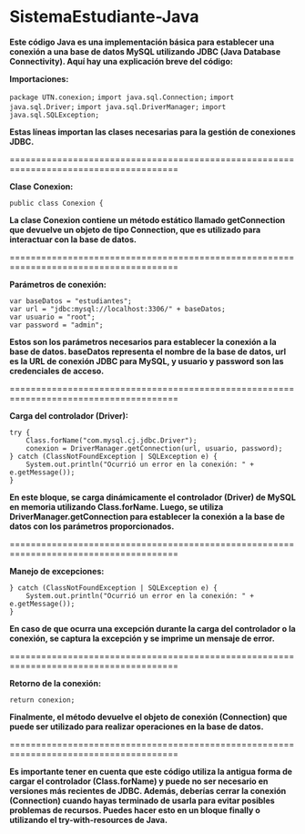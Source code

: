 # SistemaEstudiante-Java

**Este código Java es una implementación básica para establecer una conexión a una base de datos MySQL utilizando JDBC (Java Database Connectivity). Aquí hay una explicación breve del código:**

**Importaciones:**

`package UTN.conexion;`
`import java.sql.Connection;`
`import java.sql.Driver;`
`import java.sql.DriverManager;`
`import java.sql.SQLException;`

**Estas líneas importan las clases necesarias para la gestión de conexiones JDBC.**

======================================================================================

**Clase Conexion:**

`public class Conexion {`

**La clase Conexion contiene un método estático llamado getConnection que devuelve un objeto de tipo Connection, que es utilizado para interactuar con la base de datos.**

======================================================================================

**Parámetros de conexión:**

````
var baseDatos = "estudiantes";
var url = "jdbc:mysql://localhost:3306/" + baseDatos;
var usuario = "root";
var password = "admin";
````
**Estos son los parámetros necesarios para establecer la conexión a la base de datos. baseDatos representa el nombre de la base de datos, url es la URL de conexión JDBC para MySQL, y usuario y password son las credenciales de acceso.**

======================================================================================

**Carga del controlador (Driver):**

````
try {
    Class.forName("com.mysql.cj.jdbc.Driver");
    conexion = DriverManager.getConnection(url, usuario, password);
} catch (ClassNotFoundException | SQLException e) {
    System.out.println("Ocurrió un error en la conexión: " + e.getMessage());
}
````
**En este bloque, se carga dinámicamente el controlador (Driver) de MySQL en memoria utilizando Class.forName. Luego, se utiliza DriverManager.getConnection para establecer la conexión a la base de datos con los parámetros proporcionados.**

======================================================================================

**Manejo de excepciones:**

````
} catch (ClassNotFoundException | SQLException e) {
    System.out.println("Ocurrió un error en la conexión: " + e.getMessage());
}
````
**En caso de que ocurra una excepción durante la carga del controlador o la conexión, se captura la excepción y se imprime un mensaje de error.**

======================================================================================

**Retorno de la conexión:**

`return conexion;`

**Finalmente, el método devuelve el objeto de conexión (Connection) que puede ser utilizado para realizar operaciones en la base de datos.**

======================================================================================

**Es importante tener en cuenta que este código utiliza la antigua forma de cargar el controlador (Class.forName) y puede no ser necesario en versiones más recientes de JDBC. Además, deberías cerrar la conexión (Connection) cuando hayas terminado de usarla para evitar posibles problemas de recursos. Puedes hacer esto en un bloque finally o utilizando el try-with-resources de Java.**









